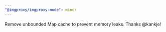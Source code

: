 ```yaml
---
"@imgproxy/imgproxy-node": minor
---
```


Remove unbounded Map cache to prevent memory leaks. Thanks @kankje!
